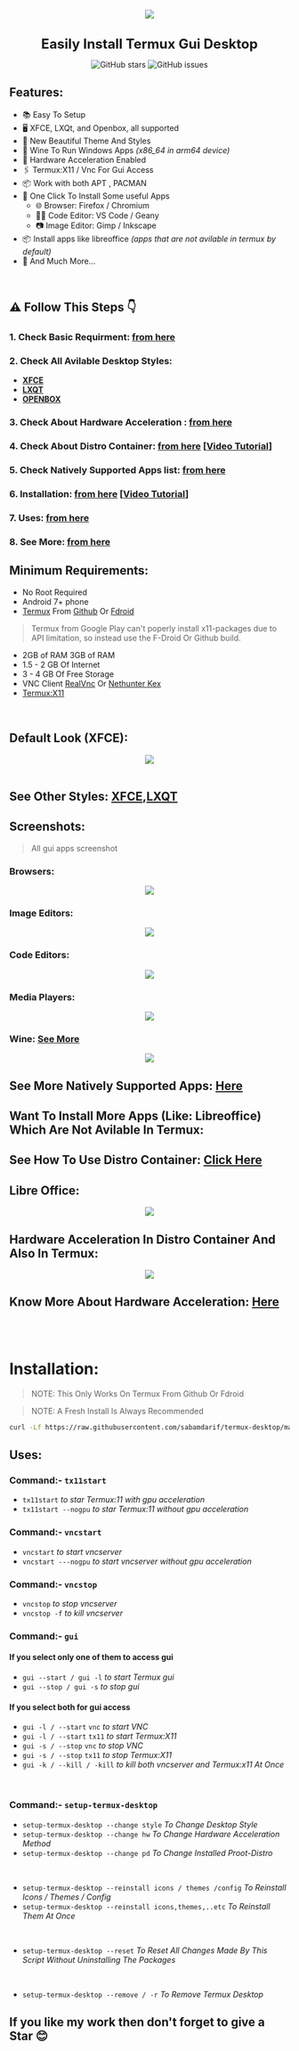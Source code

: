 
<br>
<center><img src="images/xfce/look_1/desktop.png"></center>
<br>
<p align="center"><b style ="font-size: x-large">Easily Install Termux Gui Desktop </b></p>

<div align="center">

![GitHub stars](https://img.shields.io/github/stars/sabamdarif/termux-desktop)
![GitHub issues](https://img.shields.io/github/issues/sabamdarif/termux-desktop)

</div>

## Features:

- :books: Easy To Setup
- :desktop_computer: XFCE, LXQt, and Openbox, all supported
- :art: New Beautiful Theme And Styles
- :wine_glass: Wine To Run Windows Apps _(x86_64 in arm64 device)_
- :mechanical_arm: Hardware Acceleration Enabled
- :paperclips: Termux:X11 / Vnc For Gui Access
- :package: Work with both APT , PACMAN
-  :jigsaw: One Click To Install Some useful Apps
   - :globe_with_meridians: Browser: Firefox / Chromium
   - :man_technologist: Code Editor: VS Code / Geany
   - :camera: Image Editor: Gimp / Inkscape
- :package: Install apps like libreoffice _(apps that are not avilable in termux by default)_
- :link: And Much More...
<br>

## :warning: Follow This Steps :point_down:

### 1. Check Basic Requirment: [from here](#requirements)
### 2. Check All Avilable Desktop Styles:

<b>

- [XFCE](xfce_styles.md)
- [LXQT](lxqt_styles.md)
- [OPENBOX](openbox_styles.md)
</b>

### 3. Check About Hardware Acceleration : [from here](https://github.com/sabamdarif/termux-desktop?tab=readme-ov-file#hardware-acceleration-in-distro-container-and-also-in-termux)
### 4. Check About Distro Container: [from here](https://github.com/sabamdarif/termux-desktop?tab=readme-ov-file#want-to-install-more-apps-like-libreoffice-which-are-not-avilable-in-termux) [[Video Tutorial](https://youtu.be/KiUTyGZ2grE)]
### 5. Check Natively Supported Apps list: [from here](applist.md)
### 6. Installation: [from here](#installation) [[Video Tutorial](https://youtu.be/SlR9f9hl5CQ)]
### 7. Uses: [from here](#uses)
### 8. See More: [from here](see-more.md)

<a name="requirements"></a>

## Minimum Requirements:
- No Root Required
- Android 7+ phone
- [Termux](https://termux.dev/en/) From [Github](https://github.com/termux/termux-app/releases) Or [Fdroid](https://f-droid.org/en/packages/com.termux/)
> Termux from Google Play can't poperly install x11-packages due to API limitation, so instead use the F-Droid Or Github build.
- 2GB of RAM 3GB of RAM
- 1.5 - 2 GB Of Internet
- 3 - 4 GB Of Free Storage
- VNC Client [RealVnc](https://play.google.com/store/apps/details?id=com.realvnc.viewer.android) Or [Nethunter Kex](https://store.nethunter.com/en/packages/com.offsec.nethunter.kex/)
- [Termux:X11](https://github.com/termux/termux-x11/releases)

<br>

## Default Look (XFCE):

<center><img src="images/xfce/look_1/look.png"></center>
<br>

## See Other Styles: [XFCE](xfce_styles.md),[LXQT](lxqt_styles.md)

## Screenshots:
> All gui apps screenshot

### Browsers:

<center><img src="images/apps/firefox-chromium.png"></center>

### Image Editors:

<center><img src="images/apps/inkscape-gimp.png"></center>

### Code Editors:

<center><img src="images/apps/geany-vscode.png"></center>

### Media Players:

<center><img src="images/apps/parole-vlc.png"></center>

### Wine: [See More](https://github.com/sabamdarif/termux-desktop/blob/main/see-more.md#about-wine)

<center><img src="images/apps/wine.png"></center>

## See More Natively Supported Apps: [Here](applist.md)

## Want To Install More Apps (Like: Libreoffice) Which Are Not Avilable In Termux:

## See How To Use Distro Container: [Click Here](proot-caontainer.md)

## Libre Office:

<center><img src="images/apps/container-libreoffice-2.png"></center>

## Hardware Acceleration In Distro Container And Also In Termux:

<center><img src="images/pdrun-glmark2.png"></center>


## Know More About Hardware Acceleration: [Here](hw-acceleration.md)

<br>
<br>

<a name="installation"></a>

# Installation:

>NOTE: This Only Works On Termux From Github Or Fdroid

>NOTE: A Fresh Install Is Always Recommended


```bash
curl -Lf https://raw.githubusercontent.com/sabamdarif/termux-desktop/main/setup-termux-desktop -o setup-termux-desktop && chmod +x setup-termux-desktop && ./setup-termux-desktop
```

<a name="uses"></a>

## Uses:

### Command:- `tx11start`
- `tx11start` *to star Termux:11 with gpu acceleration*
- `tx11start --nogpu` *to star Termux:11 without gpu acceleration*
### Command:- `vncstart`
- `vncstart` *to start vncserver*
- `vncstart ---nogpu` *to start vncserver without gpu acceleration*
### Command:- `vncstop`
- `vncstop` *to stop vncserver*
- `vncstop -f` *to kill vncserver*

### Command:- `gui`
#### If you select only one of them to access gui
- `gui --start / gui -l` *to start Termux gui*
- `gui --stop / gui -s` *to stop gui*

#### If you select both for gui access
- `gui -l / --start` `vnc` *to start VNC*
- `gui -l / --start` `tx11` *to start Termux:X11*
- `gui -s / --stop` `vnc` *to stop VNC*
- `gui -s / --stop` `tx11` *to stop Termux:X11*
- `gui -k / --kill / -kill` *to kill both vncserver and Termux:x11 At Once*
<br>

### Command:- `setup-termux-desktop`
- `setup-termux-desktop --change style` *To Change Desktop Style*
- `setup-termux-desktop --change hw` *To Change Hardware Acceleration Method*
- `setup-termux-desktop --change pd` *To Change Installed Proot-Distro*
<br>

- `setup-termux-desktop --reinstall icons / themes /config` *To Reinstall Icons / Themes / Config*
- `setup-termux-desktop --reinstall icons,themes,..etc` *To Reinstall Them At Once*
<br>

- `setup-termux-desktop --reset` *To Reset All Changes Made By This Script Without Uninstalling The Packages*
<br>

- `setup-termux-desktop --remove / -r` *To Remove Termux Desktop*

## If you like my work then don't forget to give a Star :blush:
